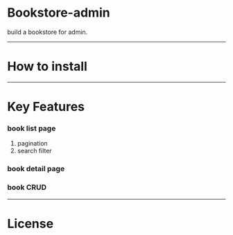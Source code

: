 # Bookstore-admin

build a bookstore for admin.

---

# How to install

---

# Key Features

### book list page

1. pagination
2. search filter

### book detail page

### book CRUD

---

# License
